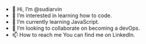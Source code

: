 - 👋 Hi, I’m @sudiarvin
- 👀 I’m interested in learning how to code.
- 🌱 I’m currently learning JavaScript.
- 💞️ I’m looking to collaborate on becoming a devOps.
- 📫 How to reach me You can find me on LinkedIn.

<!---
sudiarvin/sudiarvin is a ✨ special ✨ repository because its `README.md` (this file) appears on your GitHub profile.
You can click the Preview link to take a look at your changes.
--->
